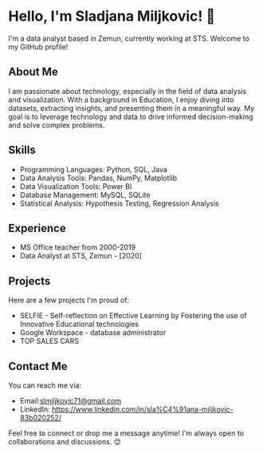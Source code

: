 # Hello, I'm Sladjana Miljkovic! 👋

I'm a data analyst based in Zemun, currently working at STS. Welcome to my GitHub profile!

## About Me

I am passionate about technology, especially in the field of data analysis and visualization. With a background in Education, I enjoy diving into datasets, extracting insights, and presenting them in a meaningful way. My goal is to leverage technology and data to drive informed decision-making and solve complex problems.

## Skills

- Programming Languages: Python, SQL, Java
- Data Analysis Tools: Pandas, NumPy, Matplotlib
- Data Visualization Tools:  Power BI
- Database Management: MySQL, SQLite
- Statistical Analysis: Hypothesis Testing, Regression Analysis

## Experience
- MS Office  teacher  from 2000-2019
- Data Analyst at STS, Zemun - [2020]

## Projects

Here are a few projects I'm proud of:

- SELFIE - Self-reflection on Effective Learning by Fostering the use of Innovative Educational technologies
- Google Workspace - database administrator
-  TOP SALES CARS

## Contact Me

You can reach me via:
- Email:slmiljkovic71@gmail.com
- LinkedIn: https://www.linkedin.com/in/sla%C4%91ana-miljkovic-83b020252/


Feel free to connect or drop me a message anytime! I'm always open to collaborations and discussions. 😊
